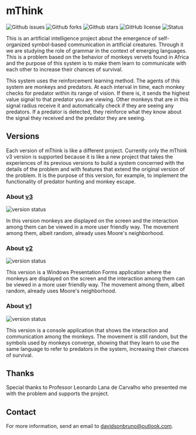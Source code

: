 # mThink
![Github issues](https://img.shields.io/github/issues/davidsonbrsilva/mThink.svg) ![Github forks](https://img.shields.io/github/forks/davidsonbrsilva/mThink.svg) ![Github stars](https://img.shields.io/github/stars/davidson-bruno/mThink.svg) ![GitHub license](https://img.shields.io/badge/license-MIT-blue.svg) ![Status](https://img.shields.io/badge/status-stopped-green)

This is an artificial intelligence project about the emergence of self-organized symbol-based communication in artificial creatures. Through it we are studying the role of grammar in the context of emerging languages. This is a problem based on the behavior of monkeys vervets found in Africa and the purpose of this system is to make them learn to communicate with each other to increase their chances of survival.

This system uses the reinforcement learning method. The agents of this system are monkeys and predators. At each interval in time, each monkey checks for predator within its range of vision. If there is, it sends the highest value signal to that predator you are viewing. Other monkeys that are in this signal radius receive it and automatically check if they are seeing any predators. If a predator is detected, they reinforce what they know about the signal they received and the predator they are seeing.

## Versions
Each version of mThink is like a different project. Currently only the mThink v3 version is supported because it is like a new project that takes the experiences of its previous versions to build a system concerned with the details of the problem and with features that extend the original version of the problem. It is the purpose of this version, for example, to implement the functionality of predator hunting and monkey escape.

### About [v3](https://github.com/davidsonbrsilva/mThink/tree/master/v3)
![version status](https://img.shields.io/badge/status-deprecated-red.svg)

In this version monkeys are displayed on the screen and the interaction among them can be viewed in a more user friendly way. The movement among them, albeit random, already uses Moore's neighborhood.

### About [v2](https://github.com/davidsonbrsilva/mThink/tree/master/v2)
![version status](https://img.shields.io/badge/status-deprecated-red.svg)

This version is a Windows Presentation Forms application where the monkeys are displayed on the screen and the interaction among them can be viewed in a more user friendly way. The movement among them, albeit random, already uses Moore's neighborhood.

### About [v1](https://github.com/davidsonbrsilva/mThink/tree/master/v1)
![version status](https://img.shields.io/badge/status-deprecated-red.svg)

This version is a console application that shows the interaction and communication among the monkeys. The movement is still random, but the symbols used by monkeys converge, showing that they learn to use the same language to refer to predators in the system, increasing their chances of survival.

## Thanks
Special thanks to Professor Leonardo Lana de Carvalho who presented me with the problem and supports the project.

## Contact
For more information, send an email to <davidsonbruno@outlook.com>.
